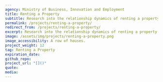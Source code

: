 ```yaml
---
agency: Ministry of Business, Innovation and Employment
title: Renting a Property
subtitle: Research into the relationship dynamics of renting a property and ways they impact the renting experience and can make it better.
permalink: /projects/renting-a-property/
redirect_from: /projects/renting-a-property/
excerpt: Research into the relationship dynamics of renting a property and ways they impact the renting experience and can make it better.
image: /assets/img/projects/renting-a-property.png
image_accessibility: A row of houses.
project_weight: 12
tag: Renting a Property
expiration_date:
github_repo:
project_url: "[]()"
quote:
media:
---
```

